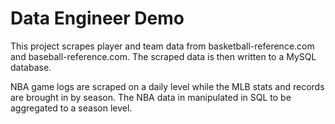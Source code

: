 # Data Engineer Demo

This project scrapes player and team data from basketball-reference.com and baseball-reference.com. The scraped data is then written to a MySQL database.

NBA game logs are scraped on a daily level while the MLB stats and records are brought in by season. The NBA data in manipulated in SQL to be aggregated to a season level.
